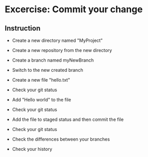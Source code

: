 # Excercise: Commit your change

## Instruction

- Create a new directory named "MyProject"

- Create a new repository from the new directory

- Create a branch named myNewBranch

- Switch to the new created branch

- Create a new file "hello.txt"

- Check your git status

- Add "Hello world" to the file

- Check your git status

- Add the file to staged status and then commit the file

- Check your git status

- Check the differences between your branches

- Check your history

